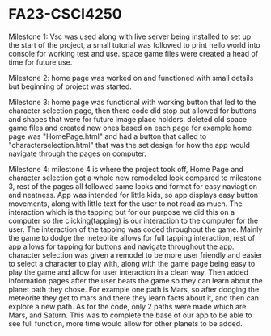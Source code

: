 # FA23-CSCI4250
Milestone 1:
Vsc was used along with live server being installed to set up the start of the project,
a small tutorial was followed to print hello world into console for working test and use.
space game files were created a head of time for future use.

Milestone 2:
home page was worked on and functioned with small details but beginning of project was started.

Milestone 3:
home page was functional with working button that led to the character selection page,
then there code did stop but allowed for buttons and shapes that were for future image place holders.
deleted old space game files and created new ones based on each page for example home page was "HomePage.html"
and had a button that called to "characterselection.html" that was the set design for how the app would navigate through
the pages on computer.

Milestone 4:
milestone 4 is where the project took off, Home Page and character selection got a whole new remodeled look compared to milestone 3,
rest of the pages all followed same looks and format for easy naviagtion and neatness. App was intended for little kids, so app displays easy
button movements, along with little text for the user to not read as much. The interaction which is the tapping but for our purpose we did this on
a computer so the clicking(tapping) is our interaction to the computer for the user. The interaction of the tapping was coded throughout the game.
Mainly the game to dodge the meteorite allows for full tapping interaction, rest of app allows for tapping for buttons and navigate throughout the app.
character selection was given a remodel to be more user friendly and easier to select a character to play with, along with the game page being easy to play the 
game and allow for user interaction in a clean way. Then added information pages after the user beats the game so they can learn about the planet path they chose.
For example one path is Mars, so after dodging the meteorite they get to mars and there they learn facts about it, and then can explore a new path. 
As for the code, only 2 paths were made which are Mars, and Saturn. This was to complete the base of our app to be able to see full function, more time would allow for
other planets to be added.